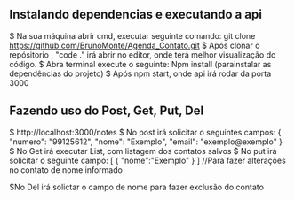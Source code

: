 
## Instalando dependencias e executando a api
$ Na sua máquina abrir cmd, executar seguinte comando: git clone https://github.com/BrunoMonte/Agenda_Contato.git
$ Após clonar o repósitorio , "code ." irá abrir no editor, onde terá melhor visualização do código.
$ Abra terminal execute o seguinte: Npm install (parainstalar as dependências do projeto)
$ Após npm start, onde api irá rodar da porta 3000

## Fazendo uso do Post, Get, Put, Del
$ http://localhost:3000/notes
$ No post irá solicitar o seguintes campos: 
{
    "numero": "99125612",
    "nome": "Exemplo",
    "email": "exemplo@exemplo"
} 
$ No Get irá executar List, com listagem dos contatos salvos
$ No put irá solicitar o seguinte campo:
[
    {
    "nome":"Exemplo"
}
] //Para fazer alterações no contato de nome informado

$No Del irá solictar o campo de nome para fazer exclusão do contato
